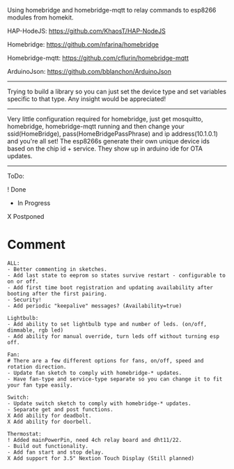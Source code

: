 Using homebridge and homebridge-mqtt to relay commands to esp8266 modules from homekit.

HAP-HodeJS: https://github.com/KhaosT/HAP-NodeJS

Homebridge: https://github.com/nfarina/homebridge

Homebridge-mqtt: https://github.com/cflurin/homebridge-mqtt

ArduinoJson: https://github.com/bblanchon/ArduinoJson
_____________________________________________________

Trying to build a library so you can just set the device type and set variables specific to that type. Any insight would be appreciated!
_____________________________________________________

Very little configuration required for homebridge, just get mosquitto, homebridge, homebridge-mqtt running and then change your ssid(HomeBridge), pass(HomeBridgePassPhrase) and ip address(10.1.0.1) and you're all set! 
The esp8266s generate their own unique device ids based on the chip id + service. 
They show up in arduino ide for OTA updates.
_____________________________________________________

ToDo:

! Done

- In Progress

X Postponed

# Comment

	ALL:
	- Better commenting in sketches.
	- Add last state to eeprom so states survive restart - configurable to on or off.
	- Add first time boot registration and updating availability after booting after the first pairing.
	- Security!
	- Add periodic "keepalive" messages? (Availability=true)
	
	Lightbulb:
	- Add ability to set lightbulb type and number of leds. (on/off, dimmable, rgb led)
	- Add ability for manual override, turn leds off without turning esp off.

	Fan:
	# There are a few different options for fans, on/off, speed and rotation direction.
	- Update fan sketch to comply with homebridge-* updates.
	- Have fan-type and service-type separate so you can change it to fit your fan type easily.

	Switch:
	- Update switch sketch to comply with homebridge-* updates.
	- Separate get and post functions.
	X Add ability for deadbolt.
	X Add ability for doorbell.
	
	Thermostat:
	! Added mainPowerPin, need 4ch relay board and dht11/22.
	- Build out functionality.
	- Add fan start and stop delay.
	X Add support for 3.5" Nextion Touch Display (Still planned)